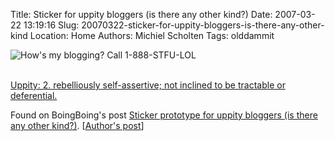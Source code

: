 Title: Sticker for uppity bloggers (is there any other kind?)
Date: 2007-03-22 13:19:16
Slug: 20070322-sticker-for-uppity-bloggers-is-there-any-other-kind
Location: Home
Authors: Michiel Scholten
Tags: olddammit

<div class="content-image"><div><img src="http://aquariusoft.org/~mbscholt/images/content/bloggersticker.gif" alt="How's my blogging? Call 1-888-STFU-LOL" title="How's my blogging? Call 1-888-STFU-LOL" /></div></div>
<br style="clear: both;" />

<p><a href="http://dictionary.reference.com/search?q=uppity">Uppity: 2. rebelliously self-assertive; not inclined to be tractable or deferential.</a></p>

<p>Found on BoingBoing's post <a href="http://www.boingboing.net/2007/03/19/sticker_prototype_fo.html">Sticker prototype for uppity bloggers (is there any other kind?)</a>. [<a href="http://www.dieselsweeties.com/blog/?p=15">Author's post</a>]</p>